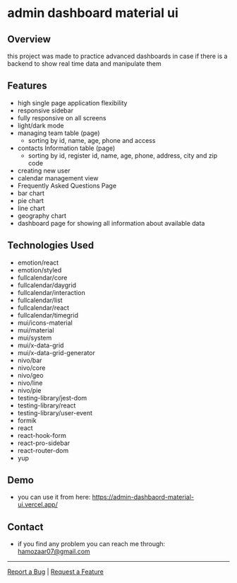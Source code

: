 # admin dashboard material ui

## Overview

this project was made to practice advanced dashboards in case if there is a backend to show real time data and manipulate them

## Features

- high single page application flexibility 
- responsive sidebar
- fully responsive on all screens
- light/dark mode
- managing team table (page)
   - sorting by id, name, age, phone and access
- contacts Information table (page)
   - sorting by id, register id, name, age, phone, address, city and zip code
- creating new user
- calendar management view
- Frequently Asked Questions Page
- bar chart
- pie chart
- line chart
- geography chart
- dashboard page for showing all information about available data

## Technologies Used

- emotion/react
- emotion/styled
- fullcalendar/core
- fullcalendar/daygrid
- fullcalendar/interaction
- fullcalendar/list
- fullcalendar/react
- fullcalendar/timegrid
- mui/icons-material
- mui/material
- mui/system
- mui/x-data-grid
- mui/x-data-grid-generator
- nivo/bar
- nivo/core
- nivo/geo
- nivo/line
- nivo/pie
- testing-library/jest-dom
- testing-library/react
- testing-library/user-event
- formik
- react
- react-hook-form
- react-pro-sidebar
- react-router-dom
- yup


## Demo

* you can use it from here: https://admin-dashbaord-material-ui.vercel.app/

## Contact

- if you find any problem you can reach me through: hamozaar07@gmail.com


---

[Report a Bug](https://github.com/hamoz07/admin-dashbaord-material-ui/issues) | [Request a Feature](https://github.com/hamoz07/admin-dashbaord-material-ui/issues)


